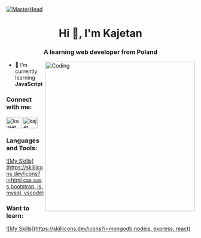 [![MasterHead](https://repository-images.githubusercontent.com/588181932/e36ec678-7984-4cdd-8e4c-a3932772ff8e)](https://rishavchanda.io)

<h1 align="center">Hi 👋, I'm Kajetan</h1>
<h3 align="center">A learning web developer from Poland</h3>

<img align="right" alt="Coding" width="400" src="https://user-images.githubusercontent.com/74038190/219923809-b86dc415-a0c2-4a38-bc88-ad6cf06395a8.gif">

- 🌱 I’m currently learning **JavaScript**

<h3 align="left">Connect with me:</h3>
<p align="left">
<a href="https://twitter.com/kaajet" target="blank"><img align="center" src="https://raw.githubusercontent.com/rahuldkjain/github-profile-readme-generator/master/src/images/icons/Social/twitter.svg" alt="kaajet" height="30" width="40" /></a>
<a href="https://instagram.com/kajet" target="blank"><img align="center" src="https://raw.githubusercontent.com/rahuldkjain/github-profile-readme-generator/master/src/images/icons/Social/instagram.svg" alt="kajet" height="30" width="40" /></a>
</p>

<h3 align="left">Languages and Tools:</h3>

[![My Skills](https://skillicons.dev/icons?i=html,css,sass,bootstrap, js, mysql, vscode)](https://skillicons.dev)

<h3 align="left">Want to learn:</h3>

[![My Skills](https://skillicons.dev/icons?i=mongodb,nodejs, express, react)](https://skillicons.dev)

